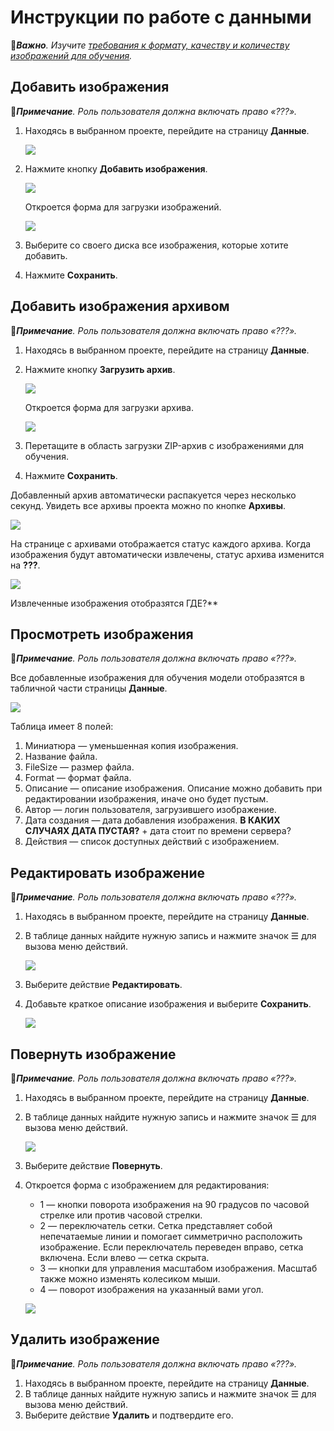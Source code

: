 # Инструкции по работе с данными

:large_orange_diamond:***Важно**. Изучите [требования к формату, качеству и количеству изображений для обучения](https://github.com/PrimoRPA/Docs.Rus/blob/1299-%D0%BD%D0%B0%D0%BF%D0%B8%D1%81%D0%B0%D1%82%D1%8C-%D0%B4%D0%BE%D0%BA%D1%83%D0%BC%D0%B5%D0%BD%D1%82-%D0%BF%D0%BE-primoai/primo-ai/other/dataset-quality-requirements.md).*

## Добавить изображения

:large_blue_diamond:***Примечание**. Роль пользователя должна включать право «???».*

1. Находясь в выбранном проекте, перейдите на страницу **Данные**.

   ![](<../../../../.gitbook/assets1/primo-ai/user-guide/data-in-project.png>)

1. Нажмите кнопку **Добавить изображения**.

   ![](<../../../../.gitbook/assets1/primo-ai/user-guide/data-button-add-file.png>)

   Откроется форма для загрузки изображений.

   ![](<../../../../.gitbook/assets1/primo-ai/user-guide/add-data-form.png>)

1. Выберите со своего диска все изображения, которые хотите добавить.
1. Нажмите **Сохранить**.


## Добавить изображения архивом

:large_blue_diamond:***Примечание**. Роль пользователя должна включать право «???».*

1. Находясь в выбранном проекте, перейдите на страницу **Данные**.
1. Нажмите кнопку **Загрузить архив**.

   ![](<../../../../.gitbook/assets1/primo-ai/user-guide/data-button-addarchive.png>)

   Откроется форма для загрузки архива.

   ![](<../../../../.gitbook/assets1/primo-ai/user-guide/add-zip-form.png>)

1. Перетащите в область загрузки ZIP-архив с изображениями для обучения.
1. Нажмите **Сохранить**.

Добавленный архив автоматически распакуется через несколько секунд. Увидеть все архивы проекта можно по кнопке **Архивы**.

![](<../../../../.gitbook/assets1/primo-ai/user-guide/data-button-archives.png>)

На странице с архивами отображается статус каждого архива. Когда изображения будут автоматически извлечены, статус архива изменится на **???**.

![](<../../../../.gitbook/assets1/primo-ai/user-guide/data-archives-list.png>)

Извлеченные изображения отобразятся ГДЕ?**


## Просмотреть изображения
:large_blue_diamond:***Примечание**. Роль пользователя должна включать право «???».*

Все добавленные изображения для обучения модели отобразятся в табличной части страницы **Данные**.

![](<../../../../.gitbook/assets1/primo-ai/classifier-3.png>)

Таблица имеет 8 полей:
1. Миниатюра — уменьшенная копия изображения.
2. Название файла.
3. FileSize — размер файла.
4. Format — формат файла.
5. Описание — описание изображения. Описание можно добавить при редактировании изображения, иначе оно будет пустым.
6. Автор — логин пользователя, загрузившего изображение.
7. Дата создания — дата добавления изображения. **В КАКИХ СЛУЧАЯХ ДАТА ПУСТАЯ?** + дата стоит по времени сервера?
8. Действия — список доступных действий с изображением.


## Редактировать изображение
:large_blue_diamond:***Примечание**. Роль пользователя должна включать право «???».*

1. Находясь в выбранном проекте, перейдите на страницу **Данные**.
1. В таблице данных найдите нужную запись и нажмите значок ☰ для вызова меню действий.

   ![](<../../../../.gitbook/assets1/primo-ai/user-guide/actions-with-data.png>)

1. Выберите действие **Редактировать**.
1. Добавьте краткое описание изображения и выберите **Сохранить**.

   ![](<../../../../.gitbook/assets1/primo-ai/user-guide/edit-datafile-form.png>)


## Повернуть изображение

:large_blue_diamond:***Примечание**. Роль пользователя должна включать право «???».*

1. Находясь в выбранном проекте, перейдите на страницу **Данные**.
1. В таблице данных найдите нужную запись и нажмите значок ☰ для вызова меню действий.

   ![](<../../../../.gitbook/assets1/primo-ai/user-guide/button-rotate-image-datapage.png>)

1. Выберите действие **Повернуть**.
1. Откроется форма с изображением для редактирования:
   * 1 — кнопки поворота изображения на 90 градусов по часовой стрелке или против часовой стрелки.
   * 2 — переключатель сетки. Сетка представляет собой непечатаемые линии и помогает симметрично расположить изображение. Если переключатель переведен вправо, сетка включена. Если влево — сетка скрыта.
   * 3 — кнопки для управления масштабом изображения. Масштаб также можно изменять колесиком мыши.
   * 4 — поворот изображения на указанный вами угол.
  
   ![](<../../../../.gitbook/assets1/primo-ai/user-guide/rotate-image-page.png>)


## Удалить изображение
:large_blue_diamond:***Примечание**. Роль пользователя должна включать право «???».*

1. Находясь в выбранном проекте, перейдите на страницу **Данные**.
1. В таблице данных найдите нужную запись и нажмите значок ☰ для вызова меню действий.
1. Выберите действие **Удалить** и подтвердите его.
